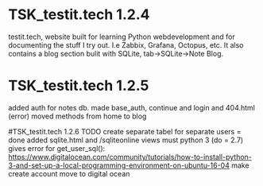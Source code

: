 # TSK_testit.tech 1.2.4

testit.tech, website built for learning Python webdevelopment and
for documenting the stuff I try out. I.e Zabbix, Grafana, Octopus, etc.
It also contains a blog section bulit with SQLite, tab->SQLite->Note Blog.

# TSK_testit.tech 1.2.5

added auth for notes db.
made base_auth, continue and login and 404.html (error)
moved methods from home to blog

#TSK_testit.tech 1.2.6 TODO
create separate tabel for separate users = done
added sqlite.html and /sqliteonline views
must python 3 (do = 2.7)
gives error for get_user_sql():
https://www.digitalocean.com/community/tutorials/how-to-install-python-3-and-set-up-a-local-programming-environment-on-ubuntu-16-04
make create account
move to digital ocean




